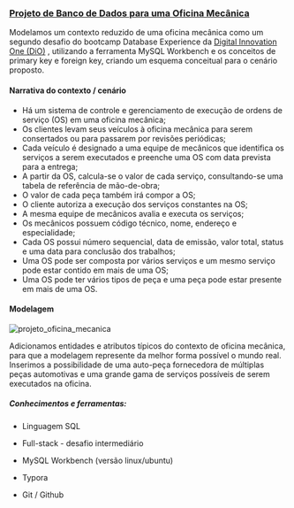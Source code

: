 ### <u>Projeto de Banco de Dados para uma Oficina Mecânica</u>

Modelamos um contexto reduzido de uma oficina mecânica como um segundo desafio do bootcamp Database Experience da [Digital Innovation One (DiO)](https://web.dio.me/track/database-experience) , utilizando a ferramenta MySQL Workbench e os conceitos de primary key e foreign key, criando um esquema conceitual para o cenário proposto.

#### Narrativa do contexto / cenário

- Há um sistema de controle e gerenciamento de execução de ordens de serviço (OS) em uma oficina mecânica;
- Os clientes levam seus veículos à oficina mecânica para serem consertados ou para passarem por revisões periódicas;
- Cada veículo é designado a uma equipe de mecânicos que identifica os serviços a serem executados e preenche uma  OS com data prevista para a entrega;
- A partir da OS, calcula-se o valor de cada serviço, consultando-se uma tabela de referência de mão-de-obra;
- O valor de cada peça também irá compor a OS;
- O cliente autoriza a execução dos serviços constantes na OS;
- A mesma equipe de mecânicos avalia e executa os serviços;
- Os mecânicos possuem código técnico, nome, endereço e especialidade;
- Cada OS possui número sequencial, data de emissão, valor total, status e uma data para conclusão dos trabalhos;
- Uma OS pode ser composta por vários serviços e um mesmo serviço pode estar contido em mais de uma OS;
- Uma OS pode ter vários tipos de peça e uma peça pode estar presente em mais de uma OS.

#### Modelagem

![projeto_oficina_mecanica](https://user-images.githubusercontent.com/102832749/191406836-85de7fe4-8227-440c-a7c1-f4b4827e202c.png)

Adicionamos entidades e atributos típicos do contexto de oficina mecânica, para que a modelagem represente da melhor forma possível o mundo real. Inserimos a possibilidade de uma auto-peça fornecedora de múltiplas peças automotivas e uma grande gama de serviços possíveis de serem executados na oficina.

##### Conhecimentos e ferramentas:

- Linguagem SQL
- Full-stack - desafio intermediário

- MySQL Workbench (versão linux/ubuntu)
- Typora
- Git / Github

